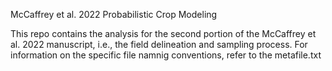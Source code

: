 McCaffrey et al. 2022 Probabilistic Crop Modeling

This repo contains the analysis for the second portion of the McCaffrey et al. 2022 manuscript, i.e., the field delineation and sampling process. For information on the specific file namnig conventions, refer to the metafile.txt
